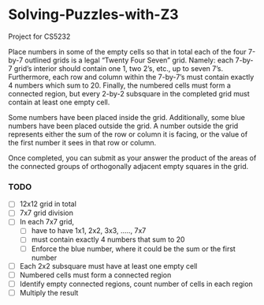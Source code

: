 # Solving-Puzzles-with-Z3
Project for CS5232

Place numbers in some of the empty cells so that in total each of the four 7-by-7 outlined grids is a legal “Twenty Four Seven” grid. Namely: each 7-by-7 grid’s interior should contain one 1, two 2’s, etc., up to seven 7’s. Furthermore, each row and column within the 7-by-7’s must contain exactly 4 numbers which sum to 20. Finally, the numbered cells must form a connected region, but every 2-by-2 subsquare in the completed grid must contain at least one empty cell.

Some numbers have been placed inside the grid. Additionally, some blue numbers have been placed outside the grid. A number outside the grid represents either the sum of the row or column it is facing, or the value of the first number it sees in that row or column.

Once completed, you can submit as your answer the product of the areas of the connected groups of orthogonally adjacent empty squares in the grid.



### TODO 
- [ ] 12x12 grid in total
- [ ] 7x7 grid division 
- [ ] In each 7x7 grid, 
  - [ ] have to have 1x1, 2x2, 3x3, ....., 7x7
  - [ ] must contain exactly 4 numbers that sum to 20
  - [ ] Enforce the blue number, where it could be the sum or the first number
- [ ] Each 2x2 subsquare must have at least one empty cell
- [ ] Numbered cells must form a connected region
- [ ] Identify empty connected regions, count number of cells in each region
- [ ] Multiply the result